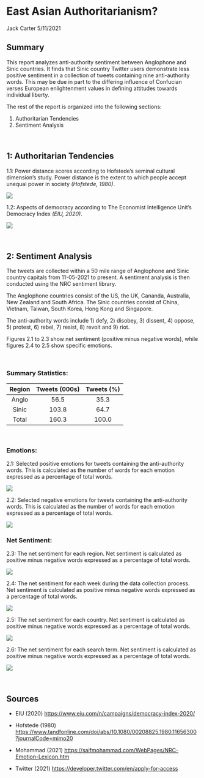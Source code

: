 East Asian Authoritarianism?
================
Jack Carter
5/11/2021

## **Summary**

This report analyzes anti-authority sentiment between Anglophone and
Sinic countries. It finds that Sinic country Twitter users demonstrate
less positive sentiment in a collection of tweets containing nine anti-authority words.
This may be due in part to the differing influence of Confucian verses European
enlightenment values in defining attitudes towards individual liberty. 

The rest of the report is organized into the following sections:

1.  Authoritarian Tendencies
2.  Sentiment Analysis

 

## **1: Authoritarian Tendencies**

1.1: Power distance scores according to Hofstede’s seminal cultural
dimension’s study. Power distance is the extent to which people accept
unequal power in society *(Hofstede, 1980)*.

![](East-Asian-Authoritarianism_files/figure-gfm/unnamed-chunk-1-1.png)<!-- -->

1.2: Aspects of democracy according to The Economist Intelligence Unit’s
Democracy Index *(EIU, 2020)*.

![](East-Asian-Authoritarianism_files/figure-gfm/unnamed-chunk-2-1.png)<!-- -->

 

## **2: Sentiment Analysis**

The tweets are collected within a 50
mile range of Anglophone and Sinic country capitals from 11-05-2021 to
present. A sentiment analysis is then conducted using the NRC sentiment
library.

The Anglophone countries consist of the US, the UK, Cananda, Australia, New Zealand and South Africa. 
The Sinic countries consist of China, Vietnam, Taiwan, South Korea, Hong Kong and Singapore. 

The anti-authority words include 1) defy, 2) disobey, 3) dissent, 4) oppose,
5) protest, 6) rebel, 7) resist, 8) revolt and 9) riot.

Figures 2.1 to 2.3 show net
sentiment (positive minus negative words), while figures 2.4 to 2.5 
show specific emotions. 

<br>

### Summary Statistics:

| Region | Tweets (000s) | Tweets (%) |
| :----: | :-----------: | :--------: |
| Anglo  |     56.5      |    35.3    |
| Sinic  |     103.8     |    64.7    |
| Total  |     160.3     |   100.0    |

 

### Emotions:

2.1: Selected positive emotions for tweets containing the anti-authority
words. This is calculated as the number of words for each emotion
expressed as a percentage of total words.

![](East-Asian-Authoritarianism_files/figure-gfm/unnamed-chunk-4-1.png)<!-- -->

2.2: Selected negative emotions for tweets containing the anti-authority
words. This is calculated as the number of words for each emotion
expressed as a percentage of total words.

![](East-Asian-Authoritarianism_files/figure-gfm/unnamed-chunk-5-1.png)<!-- -->

### Net Sentiment:

2.3: The net sentiment for each region. Net sentiment is calculated as
positive minus negative words expressed as a percentage of total words.

![](East-Asian-Authoritarianism_files/figure-gfm/unnamed-chunk-6-1.png)<!-- -->

2.4: The net sentiment for each week during the data collection process.
Net sentiment is calculated as positive minus negative words expressed
as a percentage of total words.

![](East-Asian-Authoritarianism_files/figure-gfm/unnamed-chunk-7-1.png)<!-- -->

2.5: The net sentiment for each country. Net sentiment is calculated as
positive minus negative words expressed as a percentage of total words.

![](East-Asian-Authoritarianism_files/figure-gfm/unnamed-chunk-8-1.png)<!-- -->

2.6: The net sentiment for each search term. Net sentiment is calculated
as positive minus negative words expressed as a percentage of total
words.

![](East-Asian-Authoritarianism_files/figure-gfm/unnamed-chunk-9-1.png)<!-- -->

 

## **Sources**

  - EIU (2020) <https://www.eiu.com/n/campaigns/democracy-index-2020/>

  - Hofstede (1980)
    <https://www.tandfonline.com/doi/abs/10.1080/00208825.1980.11656300?journalCode=mimo20>

  - Mohammad (2021)
    <https://saifmohammad.com/WebPages/NRC-Emotion-Lexicon.htm>

  - Twitter (2021) <https://developer.twitter.com/en/apply-for-access>
